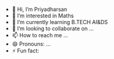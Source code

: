- 👋 Hi, I’m Priyadharsan
- 👀 I’m interested in Maths 
- 🌱 I’m currently learning B.TECH AI&DS
- 💞️ I’m looking to collaborate on ...
- 📫 How to reach me ...
- 😄 Pronouns: ...
- ⚡ Fun fact: 
